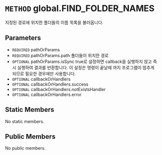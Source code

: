 # `METHOD` global.FIND_FOLDER_NAMES
지정된 경로에 위치한 폴더들의 이름 목록을 불러옵니다.

## Parameters
* `REQUIRED` pathOrParams 
* `REQUIRED` pathOrParams.path	폴더들이  위치한 경로
* `OPTIONAL` pathOrParams.isSync	true로  설정하면 callback을 실행하지 않고 즉시 실행하여 결과를 반환합니다. 이 설정은 명령이 끝날때 까지 프로그램이 멈추게 되므로 필요한 경우에만 사용합니다.
* `OPTIONAL` callbackOrHandlers 
* `OPTIONAL` callbackOrHandlers.success 
* `OPTIONAL` callbackOrHandlers.notExistsHandler 
* `OPTIONAL` callbackOrHandlers.error 

## Static Members
No static members.

## Public Members
No public members.
